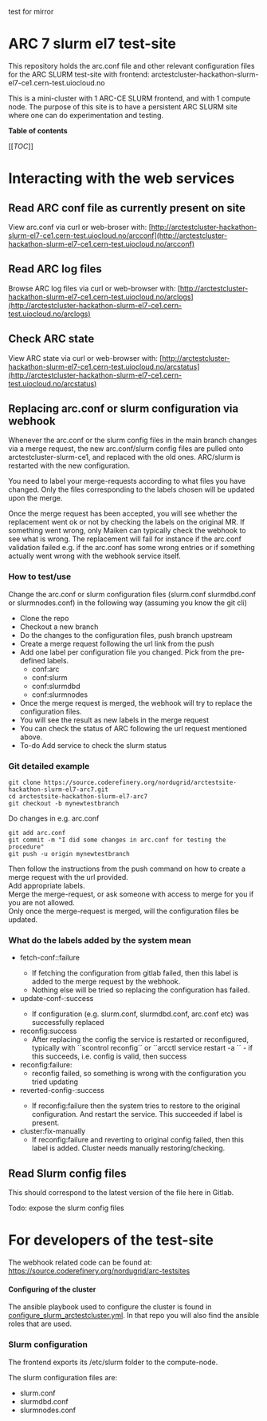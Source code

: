 test for mirror
# ARC 7 slurm el7 test-site
This repository holds the arc.conf file and other relevant configuration files for the ARC SLURM test-site with frontend: arctestcluster-hackathon-slurm-el7-ce1.cern-test.uiocloud.no

This is a mini-cluster with 1 ARC-CE SLURM frontend, and with 1 compute node. The purpose of this site is to have a persistent ARC SLURM site where one can do experimentation and testing. 
    
**Table of contents**

[[_TOC_]] 



# Interacting with the web services

## Read ARC conf file as currently  present on site
View arc.conf via curl or web-broser with: [http://arctestcluster-hackathon-slurm-el7-ce1.cern-test.uiocloud.no/arcconf](http://arctestcluster-hackathon-slurm-el7-ce1.cern-test.uiocloud.no/arcconf)

## Read ARC log files
Browse ARC log files via curl or web-browser with: [http://arctestcluster-hackathon-slurm-el7-ce1.cern-test.uiocloud.no/arclogs](http://arctestcluster-hackathon-slurm-el7-ce1.cern-test.uiocloud.no/arclogs)


## Check ARC state
View ARC state via curl or web-browser with: [http://arctestcluster-hackathon-slurm-el7-ce1.cern-test.uiocloud.no/arcstatus](http://arctestcluster-hackathon-slurm-el7-ce1.cern-test.uiocloud.no/arcstatus)



## Replacing arc.conf or slurm configuration via webhook 

Whenever the arc.conf or the slurm config files in the main branch changes via a merge request, the new arc.conf/slurm config files are pulled onto arctestcluster-slurm-ce1, and replaced with the old ones. ARC/slurm is restarted with the new configuration. 

You need to label your merge-requests according to what files you have changed. Only the files corresponding to the labels chosen will be updated upon the merge. 

Once the merge request has been accepted, you will see whether the replacement went ok or not by checking the labels on the original MR. If something went wrong, only Maiken can typically check the webhook to see what is wrong. 
The replacement will fail for instance if the arc.conf validation failed e.g. if the arc.conf has some wrong entries or if something actually went wrong with the webhook service itself. 

### How to test/use
Change the arc.conf or slurm configuration files (slurm.conf slurmdbd.conf or slurmnodes.conf) in the following way 
(assuming you know the git cli)

- Clone the repo
- Checkout a new branch 
- Do the changes to the configuration files, push branch upstream
- Create a merge request following the url link from the push
- Add one label per configuration file you changed. Pick from the pre-defined labels.  
  - conf:arc 
  - conf:slurm
  - conf:slurmdbd
  - conf:slurmnodes
- Once the merge request is merged, the webhook will try to replace the configuration files.
- You will see the result as new labels in the merge request
- You can check the status of ARC following the url request mentioned above. 
- To-do Add service to check the slurm status


### Git detailed example
    git clone https://source.coderefinery.org/nordugrid/arctestsite-hackathon-slurm-el7-arc7.git
    cd arctestsite-hackathon-slurm-el7-arc7
    git checkout -b mynewtestbranch

Do changes in e.g. arc.conf

    git add arc.conf
    git commit -m "I did some changes in arc.conf for testing the procedure"
    git push -u origin mynewtestbranch

Then follow the instructions from the push command on how to create a merge request with the url provided. <br>
Add appropriate labels.<br>
Merge the merge-request, or ask someone with access to merge for you if you are not allowed.<br>
Only once the merge-request is merged, will the configuration files be updated.

### What do the labels added by the system mean 

- fetch-conf:<conftype>:failure
  - If fetching the configuration from gitlab failed, then this label is added to the merge request by the webhook.
  - Nothing else will be tried so replacing the configuration has failed. 
- update-conf-<conftype>:success 
  - If configuration (e.g. slurm.conf, slurmdbd.conf, arc.conf etc) was successfully replaced
- reconfig:success
  -  After replacing the config the service is restarted or reconfigured, typically with ´´scontrol reconfig´´ or ´´arcctl service restart -a ´´ - if this succeeds, i.e. config is valid, then success
- reconfig:failure: 
  - reconfig failed, so something is wrong with the configuration you tried updating
- reverted-config-<conftype>:success
  - If reconfig:failure then the system tries to restore to the original configuration. And restart the service. This succeeded if label is present.
- cluster:fix-manually 
  - If reconfig:failure and reverting to original config failed, then this label is added. Cluster needs manually restoring/checking. 








## Read Slurm config files
This should correspond to the latest version of the file here in Gitlab. 

Todo: expose the slurm config files


# For developers of the test-site
The webhook related code can be found at: https://source.coderefinery.org/nordugrid/arc-testsites

#### Configuring of the cluster
The ansible playbook used to configure the cluster is found in [configure_slurm_arctestcluster.yml](https://source.coderefinery.org/maikenp/sysadmin/-/blob/master/configure/configure_slurm_arctestcluster.yml). In that repo you will also find the ansible roles that are used. 

### Slurm configuration
The frontend exports its /etc/slurm folder to the compute-node. 

The slurm configuration files are:

 - slurm.conf
 - slurmdbd.conf
 - slurmnodes.conf



